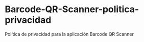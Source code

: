 # Barcode-QR-Scanner-politica-privacidad
Política de privacidad para la aplicación Barcode QR Scanner
